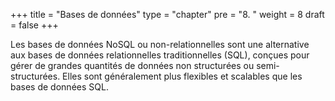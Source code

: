 +++
title = "Bases de données"
type = "chapter"
pre = "8. "
weight = 8
draft = false
+++

Les bases de données NoSQL ou non-relationnelles sont une alternative aux bases de données relationnelles traditionnelles (SQL), conçues pour gérer de grandes quantités de données non structurées ou semi-structurées. Elles sont généralement plus flexibles et scalables que les bases de données SQL. 